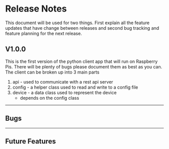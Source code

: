 # Release Notes

This document will be used for two things. First explain all the feature updates that have change between releases and second bug tracking and feature planning for the next release.

## V1.0.0
This is the first version of the python client app that will run on Raspberry Pis. There will be plenty of bugs please document them as best as you can. The client can be broken up into 3 main parts
1. api - used to communicate with a rest api server
2. config - a helper class used to read and write to a config file
3. device - a data class used to represent the device
    * depends on the config class

---
Bugs
----


---
Future Features
---
